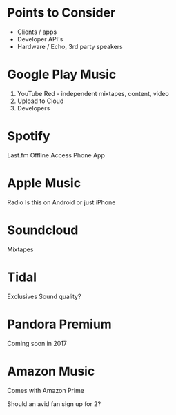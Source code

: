 # Points to Consider

* Clients / apps
* Developer API's
* Hardware / Echo, 3rd party speakers

# Google Play Music

1. YouTube Red - independent mixtapes, content, video
1. Upload to Cloud
1. Developers

# Spotify

Last.fm
Offline Access
Phone App

# Apple Music

Radio 
Is this on Android or just iPhone

# Soundcloud

Mixtapes

# Tidal

Exclusives
Sound quality?

# Pandora Premium

Coming soon in 2017

# Amazon Music
Comes with Amazon Prime

Should an avid fan sign up for 2?

